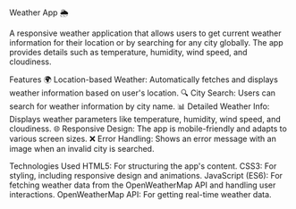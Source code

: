 Weather App 🌦️

A responsive weather application that allows users to get current weather information for their location or by searching for any city globally. The app provides details such as temperature, humidity, wind speed, and cloudiness.

Features
🌍 Location-based Weather: Automatically fetches and displays weather information based on user's location.
🔍 City Search: Users can search for weather information by city name.
📊 Detailed Weather Info: Displays weather parameters like temperature, humidity, wind speed, and cloudiness.
🌐 Responsive Design: The app is mobile-friendly and adapts to various screen sizes.
❌ Error Handling: Shows an error message with an image when an invalid city is searched.

Technologies Used
HTML5: For structuring the app's content.
CSS3: For styling, including responsive design and animations.
JavaScript (ES6): For fetching weather data from the OpenWeatherMap API and handling user interactions.
OpenWeatherMap API: For getting real-time weather data.
